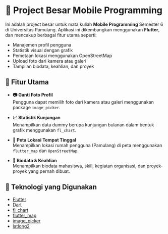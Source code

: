 # 📱 Project Besar Mobile Programming

Ini adalah project besar untuk mata kuliah **Mobile Programming** Semester 6 di Universitas Pamulang. Aplikasi ini dikembangkan menggunakan **Flutter**, dan mencakup berbagai fitur utama seperti:

- Manajemen profil pengguna
- Statistik visual dengan grafik
- Pemetaan lokasi menggunakan OpenStreetMap
- Upload foto dari kamera atau galeri
- Tampilan biodata, keahlian, dan proyek

## 🚀 Fitur Utama

- **📷 Ganti Foto Profil**  
  Pengguna dapat memilih foto dari kamera atau galeri menggunakan package `image_picker`.

- **📈 Statistik Kunjungan**  
  Menampilkan data dummy berupa kunjungan bulanan dalam bentuk grafik menggunakan `fl_chart`.

- **📍 Peta Lokasi Tempat Tinggal**  
  Menampilkan lokasi rumah pengguna (Pamulang) di peta menggunakan `flutter_map` dan `OpenStreetMap`.

- **👤 Biodata & Keahlian**  
  Menampilkan biodata mahasiswa, skill, kegiatan organisasi, dan proyek-proyek yang pernah dibuat.

## 🧱 Teknologi yang Digunakan

- [Flutter](https://flutter.dev)
- [Dart](https://dart.dev)
- [fl_chart](https://pub.dev/packages/fl_chart)
- [flutter_map](https://pub.dev/packages/flutter_map)
- [image_picker](https://pub.dev/packages/image_picker)
- [latlong2](https://pub.dev/packages/latlong2)
